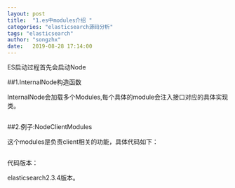 ```yaml
---
layout: post
title:  "1.es中modules介绍 "
categories: "elasticsearch源码分析"
tags: "elasticsearch"
author: "songzhx"
date:   2019-08-28 17:14:00
---
```


ES启动过程首先会启动Node

##1.InternalNode构造函数

InternalNode会加载多个Modules,每个具体的module会注入接口对应的具体实现类。

```java

```



##2.例子:NodeClientModules

这个modules是负责client相关的功能，具体代码如下：

```java

```




代码版本：

elasticsearch2.3.4版本。

  